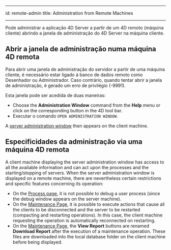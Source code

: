 - - -
id: remote-admin title: Administration from Remote Machines
- - -

Pode administrar a aplicação 4D Server a partir de um 4D remoto (máquina cliente) abrindo a janela de administração do 4D Server na máquina cliente.

## Abrir a janela de administração numa máquina 4D remota

Para abrir uma janela de administração do servidor a partir de uma máquina cliente, é necessário estar ligado à banco de dados remoto como Desenhador ou Administrador. Caso contrário, quando tentar abrir a janela de administração, é gerado um erro de privilégio (-9991).

Esta janela pode ser acedida de duas maneiras:

- Choose the **Administration Window** command from the **Help** menu or click on the corresponding button in the 4D tool bar.
- Executar o comando `OPEN ADMINISTRATION WINDOW`.

A [server administration window](monitor.md) then appears on the client machine.


## Especificidades da administração via uma máquina 4D remota

A client machine displaying the server administration window has access to all the available information and can act upon the processes and the starting/stopping of servers. When the server administration window is displayed on a remote machine, there are nevertheless certain restrictions and specific features concerning its operation:

- On the [Process page](processes.md), it is not possible to debug a user process (since the debug window appears on the server machine).
- On the [Maintenance Page](maintenance.md), it is possible to execute actions that cause all the clients to be disconnected and the server to be restarted (compacting and restarting operations). In this case, the client machine requesting the operation is automatically reconnected on restarting.
- On the [Maintenance Page](maintenance.md), the **View Report** buttons are renamed **Download Report** after the execution of a maintenance operation. These files are downloaded into the local database folder on the client machine before being displayed.